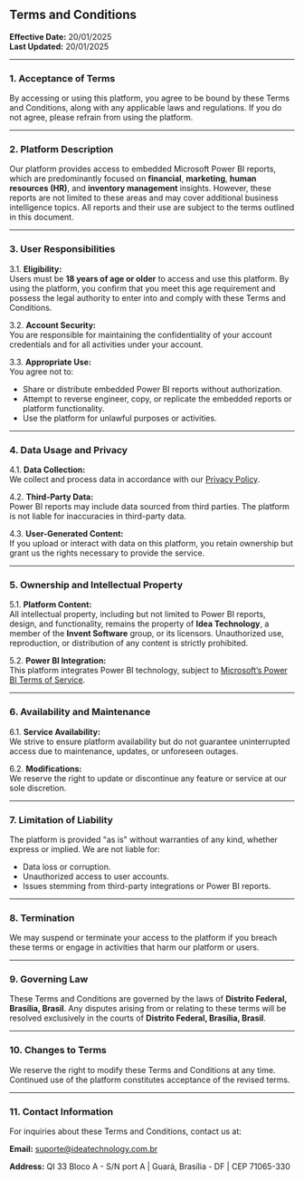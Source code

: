 ## **Terms and Conditions**

**Effective Date:** 20/01/2025  
**Last Updated:** 20/01/2025

---

### **1. Acceptance of Terms**
By accessing or using this platform, you agree to be bound by these Terms and Conditions, along with any applicable laws and regulations. If you do not agree, please refrain from using the platform.

---

### **2. Platform Description**
Our platform provides access to embedded Microsoft Power BI reports, which are predominantly focused on **financial**, **marketing**, **human resources (HR)**, and **inventory management** insights. However, these reports are not limited to these areas and may cover additional business intelligence topics. All reports and their use are subject to the terms outlined in this document.  

---

### **3. User Responsibilities**
3.1. **Eligibility:**  
Users must be **18 years of age or older** to access and use this platform. By using the platform, you confirm that you meet this age requirement and possess the legal authority to enter into and comply with these Terms and Conditions.

3.2. **Account Security:**  
You are responsible for maintaining the confidentiality of your account credentials and for all activities under your account.

3.3. **Appropriate Use:**  
You agree not to:  
- Share or distribute embedded Power BI reports without authorization.  
- Attempt to reverse engineer, copy, or replicate the embedded reports or platform functionality.  
- Use the platform for unlawful purposes or activities.

---

### **4. Data Usage and Privacy**
4.1. **Data Collection:**  
We collect and process data in accordance with our [Privacy Policy](https://github.com/IDEA-TECHNOLOGY-IT/docs-idea/edit/main/docs/privacy_policy/pp_en.md).  

4.2. **Third-Party Data:**  
Power BI reports may include data sourced from third parties. The platform is not liable for inaccuracies in third-party data.

4.3. **User-Generated Content:**  
If you upload or interact with data on this platform, you retain ownership but grant us the rights necessary to provide the service.

---

### **5. Ownership and Intellectual Property**
5.1. **Platform Content:**  
All intellectual property, including but not limited to Power BI reports, design, and functionality, remains the property of **Idea Technology**, a member of the **Invent Software** group, or its licensors. Unauthorized use, reproduction, or distribution of any content is strictly prohibited.

5.2. **Power BI Integration:**  
This platform integrates Power BI technology, subject to [Microsoft’s Power BI Terms of Service]([https://powerbi.microsoft.com](https://www.microsoft.com/en-us/legal/terms-of-use)).

---

### **6. Availability and Maintenance**
6.1. **Service Availability:**  
We strive to ensure platform availability but do not guarantee uninterrupted access due to maintenance, updates, or unforeseen outages.

6.2. **Modifications:**  
We reserve the right to update or discontinue any feature or service at our sole discretion.

---

### **7. Limitation of Liability**
The platform is provided "as is" without warranties of any kind, whether express or implied. We are not liable for:  
- Data loss or corruption.  
- Unauthorized access to user accounts.  
- Issues stemming from third-party integrations or Power BI reports.  

---

### **8. Termination**
We may suspend or terminate your access to the platform if you breach these terms or engage in activities that harm our platform or users.

---

### **9. Governing Law**
These Terms and Conditions are governed by the laws of **Distrito Federal, Brasília, Brasil**. Any disputes arising from or relating to these terms will be resolved exclusively in the courts of **Distrito Federal, Brasília, Brasil**.  

---

### **10. Changes to Terms**
We reserve the right to modify these Terms and Conditions at any time. Continued use of the platform constitutes acceptance of the revised terms.

---

### **11. Contact Information**
For inquiries about these Terms and Conditions, contact us at:  

**Email:** suporte@ideatechnology.com.br

**Address:** QI 33 Bloco A - S/N port A | Guará, Brasília - DF | CEP 71065-330  
